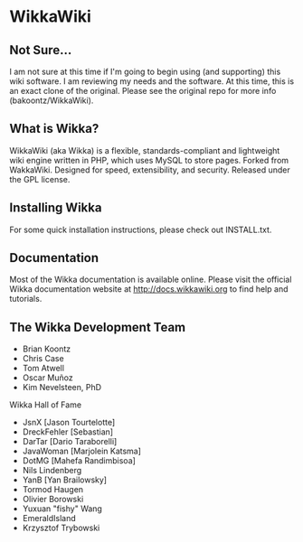WikkaWiki
=========

Not Sure...
------------------------------------
I am not sure at this time if I'm going to begin using (and supporting) this wiki software.  I am reviewing my needs and the software.  At this time, this is an exact clone of the original.  Please see the original repo for more info (bakoontz/WikkaWiki).

What is Wikka?
--------------
WikkaWiki (aka Wikka) is a flexible, standards-compliant and lightweight wiki engine written in PHP, which uses MySQL to store pages. Forked from WakkaWiki. Designed for speed, extensibility, and security. Released under the GPL license.

Installing Wikka
----------------
For some quick installation instructions, please check out INSTALL.txt.

Documentation
-------------
Most of the Wikka documentation is available online. Please visit the
official Wikka documentation website at http://docs.wikkawiki.org to
find help and tutorials.

The Wikka Development Team
--------------------------

- Brian Koontz
- Chris Case
- Tom Atwell
- Oscar Muñoz
- Kim Nevelsteen, PhD

Wikka Hall of Fame
- JsnX [Jason Tourtelotte]
- DreckFehler [Sebastian]
- DarTar [Dario Taraborelli]
- JavaWoman [Marjolein Katsma]
- DotMG [Mahefa Randimbisoa]
- Nils Lindenberg
- YanB [Yan Brailowsky]
- Tormod Haugen
- Olivier Borowski
- Yuxuan "fishy" Wang
- EmeraldIsland
- Krzysztof Trybowski
